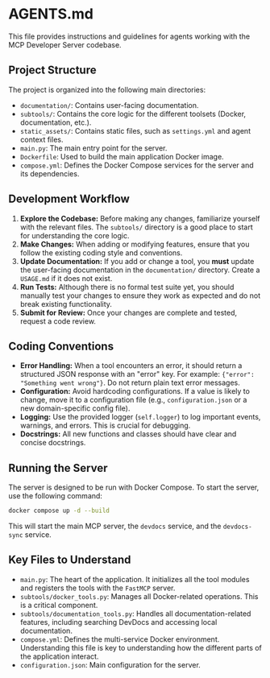 # AGENTS.md

This file provides instructions and guidelines for agents working with the MCP Developer Server codebase.

## Project Structure

The project is organized into the following main directories:

- `documentation/`: Contains user-facing documentation.
- `subtools/`: Contains the core logic for the different toolsets (Docker, documentation, etc.).
- `static_assets/`: Contains static files, such as `settings.yml` and agent context files.
- `main.py`: The main entry point for the server.
- `Dockerfile`: Used to build the main application Docker image.
- `compose.yml`: Defines the Docker Compose services for the server and its dependencies.

## Development Workflow

1.  **Explore the Codebase:** Before making any changes, familiarize yourself with the relevant files. The `subtools/` directory is a good place to start for understanding the core logic.
2.  **Make Changes:** When adding or modifying features, ensure that you follow the existing coding style and conventions.
3.  **Update Documentation:** If you add or change a tool, you **must** update the user-facing documentation in the `documentation/` directory. Create a `USAGE.md` if it does not exist.
4.  **Run Tests:** Although there is no formal test suite yet, you should manually test your changes to ensure they work as expected and do not break existing functionality.
5.  **Submit for Review:** Once your changes are complete and tested, request a code review.

## Coding Conventions

- **Error Handling:** When a tool encounters an error, it should return a structured JSON response with an "error" key. For example: `{"error": "Something went wrong"}`. Do not return plain text error messages.
- **Configuration:** Avoid hardcoding configurations. If a value is likely to change, move it to a configuration file (e.g., `configuration.json` or a new domain-specific config file).
- **Logging:** Use the provided logger (`self.logger`) to log important events, warnings, and errors. This is crucial for debugging.
- **Docstrings:** All new functions and classes should have clear and concise docstrings.

## Running the Server

The server is designed to be run with Docker Compose. To start the server, use the following command:

```bash
docker compose up -d --build
```

This will start the main MCP server, the `devdocs` service, and the `devdocs-sync` service.

## Key Files to Understand

- `main.py`: The heart of the application. It initializes all the tool modules and registers the tools with the `FastMCP` server.
- `subtools/docker_tools.py`: Manages all Docker-related operations. This is a critical component.
- `subtools/documentation_tools.py`: Handles all documentation-related features, including searching DevDocs and accessing local documentation.
- `compose.yml`: Defines the multi-service Docker environment. Understanding this file is key to understanding how the different parts of the application interact.
- `configuration.json`: Main configuration for the server.
